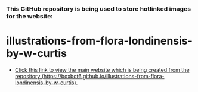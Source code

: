 ### This GitHub repository is being used to store hotlinked images for the website:

# illustrations-from-flora-londinensis-by-w-curtis

* [Click this link to view the main website which is being created from the repository (https://boxbot6.github.io/illustrations-from-flora-londinensis-by-w-curtis).](https://boxbot6.github.io/illustrations-from-flora-londinensis-by-w-curtis)
